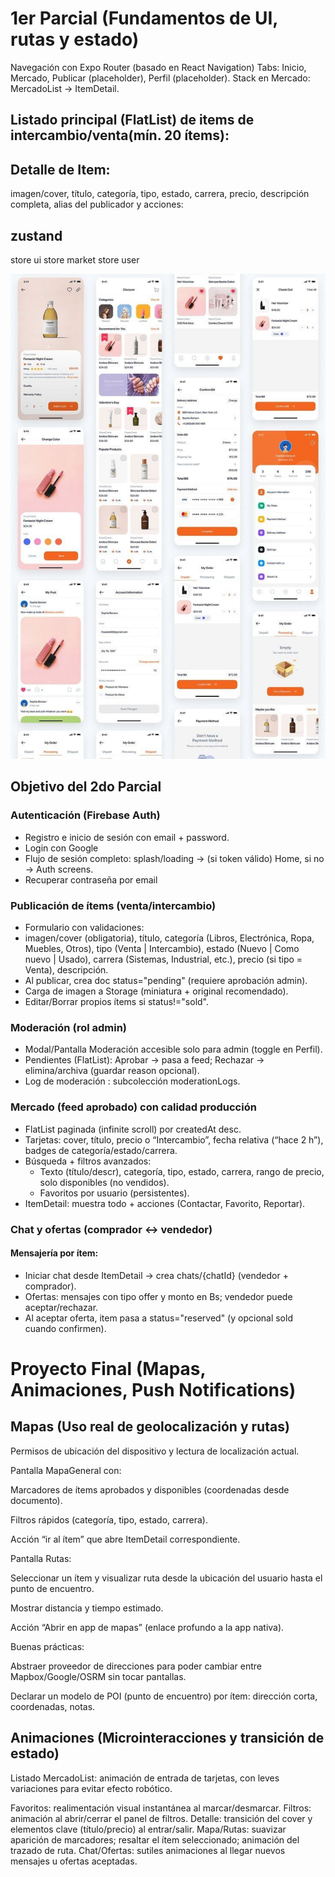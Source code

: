 # 1er Parcial (Fundamentos de UI, rutas y estado)
Navegación con Expo Router (basado en React Navigation)
Tabs: Inicio, Mercado, Publicar (placeholder), Perfil (placeholder).
Stack en Mercado: MercadoList → ItemDetail.
## Listado principal (FlatList) de items de intercambio/venta(mín. 20 ítems):

## Detalle de Item:
 imagen/cover, título, categoría, tipo, estado, carrera, precio, descripción completa, alias del publicador y acciones:
## zustand 
store ui
store market 
store user 

![alt text](image.png)

## Objetivo del 2do Parcial
### Autenticación (Firebase Auth)
- Registro e inicio de sesión con email + password.
- Login con Google
- Flujo de sesión completo: splash/loading → (si token válido) Home, si no → Auth screens.
- Recuperar contraseña por email

### Publicación de ítems (venta/intercambio)

- Formulario con validaciones:
- imagen/cover (obligatoria), título, categoría (Libros, Electrónica, Ropa, Muebles, Otros), tipo (Venta | Intercambio), estado (Nuevo | Como nuevo | Usado), carrera (Sistemas, Industrial, etc.), precio (si tipo = Venta), descripción.
- Al publicar, crea doc status="pending" (requiere aprobación admin).
- Carga de imagen a Storage (miniatura + original recomendado).
- Editar/Borrar propios ítems si status!="sold".
### Moderación (rol admin)

- Modal/Pantalla Moderación accesible solo para admin (toggle en Perfil).
- Pendientes (FlatList): Aprobar → pasa a feed; Rechazar → elimina/archiva (guardar reason opcional).
- Log de moderación : subcolección moderationLogs.
### Mercado (feed aprobado) con calidad producción

- FlatList paginada (infinite scroll) por createdAt desc.
- Tarjetas: cover, título, precio o “Intercambio”, fecha relativa (“hace 2 h”), badges de categoría/estado/carrera.
- Búsqueda + filtros avanzados:
    -   Texto (título/descr), categoría, tipo, estado, carrera, rango de precio, solo disponibles (no vendidos).
    - Favoritos por usuario (persistentes).
- ItemDetail: muestra todo + acciones (Contactar, Favorito, Reportar).
### Chat y ofertas (comprador ↔ vendedor)

#### Mensajería por ítem:
- Iniciar chat desde ItemDetail → crea chats/{chatId} (vendedor + comprador).
- Ofertas: mensajes con tipo offer y monto en Bs; vendedor puede aceptar/rechazar.
- Al aceptar oferta, item pasa a status="reserved" (y opcional sold cuando confirmen).
# Proyecto Final (Mapas, Animaciones, Push Notifications)

## Mapas (Uso real de geolocalización y rutas)

Permisos de ubicación del dispositivo y lectura de localización actual.

Pantalla MapaGeneral con:

Marcadores de ítems aprobados y disponibles (coordenadas desde documento).

Filtros rápidos (categoría, tipo, estado, carrera).

Acción “ir al ítem” que abre ItemDetail correspondiente.

Pantalla Rutas:

Seleccionar un ítem y visualizar ruta desde la ubicación del usuario hasta el punto de encuentro.

Mostrar distancia y tiempo estimado.

Acción “Abrir en app de mapas” (enlace profundo a la app nativa).

Buenas prácticas:

Abstraer proveedor de direcciones para poder cambiar entre Mapbox/Google/OSRM sin tocar pantallas.

Declarar un modelo de POI (punto de encuentro) por ítem: dirección corta, coordenadas, notas.

## Animaciones (Microinteracciones y transición de estado)

Listado MercadoList: animación de entrada de tarjetas, con leves variaciones para evitar efecto robótico.

Favoritos: realimentación visual instantánea al marcar/desmarcar.
Filtros: animación al abrir/cerrar el panel de filtros.
Detalle: transición del cover y elementos clave (título/precio) al entrar/salir.
Mapa/Rutas: suavizar aparición de marcadores; resaltar el ítem seleccionado; animación del trazado de ruta.
Chat/Ofertas: sutiles animaciones al llegar nuevos mensajes u ofertas aceptadas.